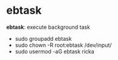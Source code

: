 # ebtask 
**ebtask**: execute background task

- sudo groupadd ebtask
- sudo chown -R root:ebtask /dev/input/
- sudo usermod -aG ebtask ricka 


